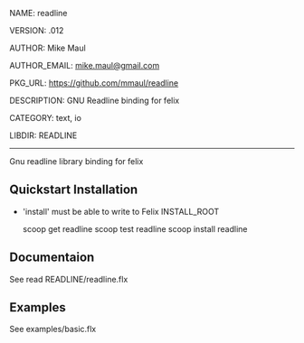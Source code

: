 NAME: readline

VERSION: .012  

AUTHOR: Mike Maul

AUTHOR_EMAIL: mike.maul@gmail.com

PKG_URL: https://github.com/mmaul/readline

DESCRIPTION: GNU Readline binding for felix

CATEGORY: text, io

LIBDIR: READLINE

-----
Gnu readline library binding for felix

## Quickstart Installation ##
* 'install' must be able to write to Felix INSTALL_ROOT

    scoop get readline
    scoop test readline
    scoop install readline

## Documentaion
See read READLINE/readline.flx

## Examples
See examples/basic.flx

